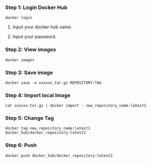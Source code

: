 ### Step 1: Login Docker Hub

```
docker login
```

1. Input your docker hub name.

2. Input your password.

### Step 2: View images

```
docker images
```

### Step 3: Save image

```
docker save -o xxxxxx.tar.gz REPOSITORY:TAG
```

### Step 4: Import local Image

```
cat xxxxxx.tar.gz | docker import - new_repository_name:latest1
```

### Step 5: Change Tag

```
docker tag new_repository_name:latest1 docker_hub/docker_repository:latest2
```

### Step 6: Push

```
docker push docker_hub/docker_repository:latest2
```